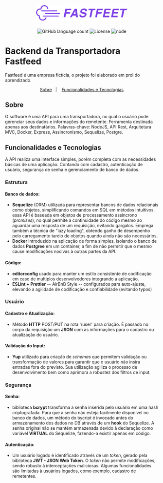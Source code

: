 <h1 align="center">
  <img alt="Fastfeet" title="Fastfeet" src=".github/logo.png" width="300px" />
</h1>

<p align="center">
  <img alt="GitHub language count" src="https://img.shields.io/github/languages/top/lucascust/fastfeed-backend-transportadora?color=%2304D361">
  <img alt="License" src="https://img.shields.io/badge/license-MIT-%2304D361">
  <img alt="node" src="https://img.shields.io/node/v/yarn">
</p>


# Backend da Transportadora Fastfeed

Fastfeed é uma empresa fictícia, o projeto foi elaborado em prol do aprendizado.


<p align="center">
  <a href="#sobre">Sobre</a>&nbsp;&nbsp;&nbsp;|&nbsp;&nbsp;&nbsp;
  <a href="#funcionalidades-e-tecnologias">Funcionalidades e Tecnologias</a>
</p>

## Sobre

O software é uma API para uma transportadora, no qual o usuário pode gerenciar seus dados e informações do remetente. Ferramenta destinada apenas aos destinatários.
Palavras-chave: NodeJS, API Rest, Arquitetura MVC, Docker, Express, Assincronismo, Sequelize, Postgre.


## Funcionalidades e Tecnologias

A API realiza uma interface simples, porém completa com as necessidades básicas de uma aplicação. Contando com cadastro, autenticação de usuário, segurança de senha e gerenciamento de banco de dados.

### Estrutura
#### **Banco de dados:**
  - **Sequelize** (ORM) utilizada para representar bancos de dados relacionais como objetos, simplificando comandos em SQL em métodos intuitivos. essa API é baseada em objetos de processamento assíncrono (*promises*), no qual permite a continuidade do código mesmo ao aguardar uma resposta de um requisição, evitando gargalos. Emprega também a técnica de "lazy loading", obtendo ganho de desempenho pelo carregamento tardio de objetos quando ainda não são necessários.
  - **Docker** introduzido na aplicação de forma simples, isolando o banco de dados **Postgree** em um container, a fim de não permitir que o mesmo cause modificações nocivas à outras partes da API.

#### **Código**:
  - **editorconfig** usado para manter um estilo consistente de codificação em caso de multiplos desenvolvedores integrando a aplicação.
  - **ESLint + Prettier** -- AirBnB Style -- configurados para auto-ajuste, elevando a agilidade de codificação e confiabilidade (evitando typos)

### Usuário
#### **Cadastro e Atualização:**
  - Método **HTTP** POST/PUT na rota '/user' para criação. É passado no corpo da requisição um **JSON** com as informações para o cadastro ou atualização do usuário.
#### **Validação do Input:**
  - **Yup** utilizado para criação de *schemas* que permitem validação ou transformação de valores para garantir que o usuário não insira entradas fora do previsto. Sua utilização agiliza o processo de desenvolvimento bem como aprimora a robustez dos filtros de input.

### Segurança
#### **Senha**:
  - biblioteca **bcrypt** transforma a senha inserida pelo usuário em uma hash criptografada. Para que a senha não esteja facilmente disponível no banco de dados, um método do bycript é invocado antes do armazenamento dos dados no DB através de um **hook** do Sequelize. A senha original não se mantém armazenada devido à declaração como variável **VIRTUAL** do Sequelize, fazendo-a existir apenas em código.
#### **Autenticação**:
  - Um usuário logado é identificado através de um *token*, gerado pela biblioteca **JWT - JSON Web Token**. O *token* não permite modificações, sendo robusto à interceptações maliciosas. Algumas funcionalidades são limitadas à usuários logados, como exemplo, cadastro de remetentes.

